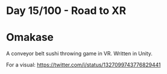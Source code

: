 # Day 15/100 - Road to XR
# Omakase

A conveyor belt sushi throwing game in VR. Written in Unity.

For a visual:
https://twitter.com/i/status/1327099743776829441
